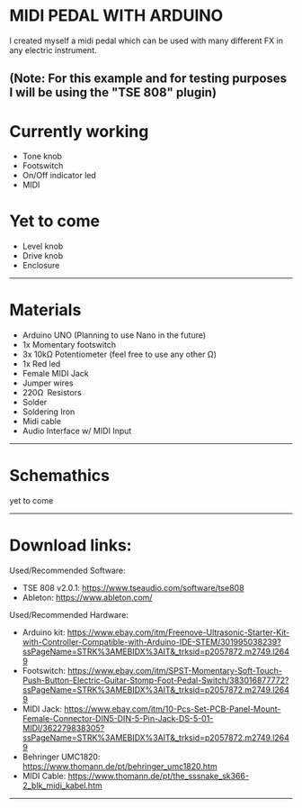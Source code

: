 # MIDI PEDAL WITH ARDUINO

I created myself a midi pedal which can be used with many different FX in any electric instrument. 

(Note: For this example and for testing purposes I will be using the "TSE 808" plugin)
--------------------------------------------------------------
# Currently working

+ Tone knob
+ Footswitch
+ On/Off indicator led
+ MIDI

# Yet to come

+ Level knob
+ Drive knob
+ Enclosure
--------------------------------------------------------------
# Materials

+ Arduino UNO (Planning to use Nano in the future)
+ 1x Momentary footswitch
+ 3x 10kΩ Potentiometer (feel free to use any other Ω)
+ 1x Red led
+ Female MIDI Jack
+ Jumper wires
+ 220Ω Resistors
+ Solder
+ Soldering Iron
+ Midi cable
+ Audio Interface w/ MIDI Input
--------------------------------------------------------------
# Schemathics

yet to come

--------------------------------------------------------------
# Download links:

Used/Recommended Software:
+ TSE 808 v2.0.1: https://www.tseaudio.com/software/tse808
+ Ableton: https://www.ableton.com/

Used/Recommended Hardware:
+ Arduino kit: https://www.ebay.com/itm/Freenove-Ultrasonic-Starter-Kit-with-Controller-Compatible-with-Arduino-IDE-STEM/301995038239?ssPageName=STRK%3AMEBIDX%3AIT&_trksid=p2057872.m2749.l2649
+ Footswitch: https://www.ebay.com/itm/SPST-Momentary-Soft-Touch-Push-Button-Electric-Guitar-Stomp-Foot-Pedal-Switch/383016877772?ssPageName=STRK%3AMEBIDX%3AIT&_trksid=p2057872.m2749.l2649
+ MIDI Jack: https://www.ebay.com/itm/10-Pcs-Set-PCB-Panel-Mount-Female-Connector-DIN5-DIN-5-Pin-Jack-DS-5-01-MIDI/362279838305?ssPageName=STRK%3AMEBIDX%3AIT&_trksid=p2057872.m2749.l2649
+ Behringer UMC1820: https://www.thomann.de/pt/behringer_umc1820.htm
+ MIDI Cable: https://www.thomann.de/pt/the_sssnake_sk366-2_blk_midi_kabel.htm
--------------------------------------------------------------

